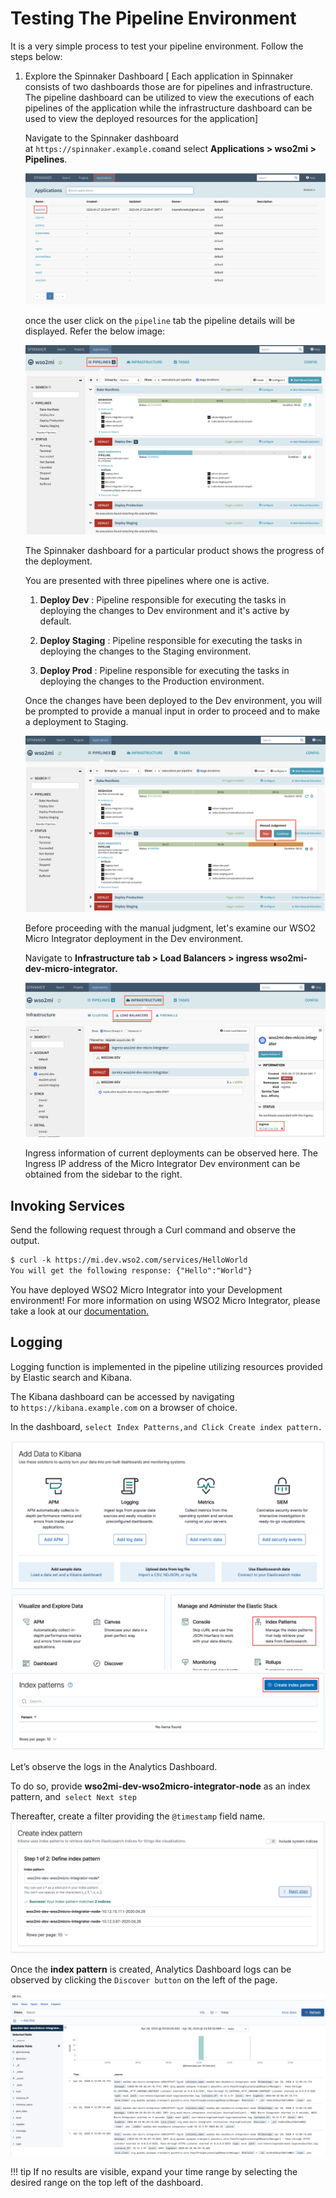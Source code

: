 # Testing The Pipeline Environment
It is a very simple process to test your pipeline environment. 
Follow the steps below:

1.  Explore the Spinnaker Dashboard [ Each application in Spinnaker consists of two dashboards those are for pipelines and infrastructure. 
The pipeline dashboard can be utilized to view the executions of each pipelines of the application while the infrastructure dashboard can be used to view the deployed resources for the application]
    
    Navigate to the Spinnaker dashboard
    at `https://spinnaker.example.com`and
    select **Applications > wso2mi > Pipelines**.
    
    [ ![Spinnaker-Dashboard](../../../assets/img/k8s_pipeline/testing_pipeline/testing-mi-2.png) ](../../../assets/img/k8s_pipeline/testing_pipeline/testing-mi-2.png)
    
    once the user click on the `pipeline` tab the pipeline details will be displayed. Refer the below image: 
    
    [ ![Pipeline-Page](../../../assets/img/k8s_pipeline/testing_pipeline/test-mi-3.png) ](../../../assets/img/k8s_pipeline/testing_pipeline/test-mi-3.png)
    
    The Spinnaker dashboard for a particular product shows the progress
    of the deployment.
    
    You are presented with three pipelines where one is active.
    
    1.  **Deploy Dev** : Pipeline responsible for executing the tasks in
        deploying the changes to Dev environment and it's active by
        default. 
    
    2.  **Deploy Staging** : Pipeline responsible for executing the tasks in
        deploying the changes to the Staging environment.
    
    3.  **Deploy Prod** : Pipeline responsible for executing the tasks in
        deploying the changes to the Production environment.
    
    Once the changes have been deployed to the Dev environment, you will
    be prompted to provide a manual input in order to proceed and to
    make a deployment to Staging.
    
    [ ![Manual-Input](../../../assets/img/k8s_pipeline/testing_pipeline/test-mi-4.png) ](../../../assets/img/k8s_pipeline/testing_pipeline/test-mi-4.png)
    
    Before proceeding with the manual judgment, let's examine our WSO2
    Micro Integrator deployment in the Dev environment.
    
    Navigate to **Infrastructure tab > Load Balancers > ingress
    wso2mi-dev-micro-integrator.**
    
    [ ![Infrastructure-Tab](../../../assets/img/k8s_pipeline/testing_pipeline/test-mi-5.png) ](../../../assets/img/k8s_pipeline/testing_pipeline/test-mi-5.png)
    
    Ingress information of current deployments can be observed here. The
    Ingress IP address of the Micro Integrator Dev environment can be
    obtained from the sidebar to the right.

## Invoking Services

Send the following request through a Curl command and observe the
output.

``` xml
$ curl -k https://mi.dev.wso2.com/services/HelloWorld  
You will get the following response: {"Hello":"World"}

```
You have deployed WSO2 Micro Integrator into your Development
environment! For more information on using WSO2 Micro Integrator, please take a look
at our [documentation.](../../../../overview/introduction/)

## Logging

Logging function is implemented in the pipeline utilizing resources
provided by Elastic search and Kibana.

The Kibana dashboard can be accessed by navigating
to `https://kibana.example.com` on a browser of choice.

In the dashboard, `select Index Patterns,and Click Create index
pattern.`

[ ![Dashboard](../../../assets/img/k8s_pipeline/testing_pipeline/test-mi-6.png)](../../../assets/img/k8s_pipeline/testing_pipeline/test-mi-6.png)
[ ![Dashboard](../../../assets/img/k8s_pipeline/testing_pipeline/test-mi-7.png)](../../../assets/img/k8s_pipeline/testing_pipeline/test-mi-7.png)
  

Let’s observe the logs in the Analytics Dashboard.

To do so, provide **wso2mi-dev-wso2micro-integrator-node** as an index
pattern, and` select Next step`

Thereafter, create a filter providing the `@timestamp` field name.
[![Index-Pattern](../../../assets/img/k8s_pipeline/testing_pipeline/test-mi-8.png)](../../../assets/img/k8s_pipeline/testing_pipeline/test-mi-8.png)

Once the **index pattern** is created, Analytics Dashboard logs can be
observed by clicking the `Discover button` on the left of the page.

[ ![Analytics-Dashboard-Logs](../../../assets/img/k8s_pipeline/testing_pipeline/test-mi-9.png)](../../../assets/img/k8s_pipeline/testing_pipeline/test-mi-9.png)

!!! tip
    If no results are visible, expand your time range by selecting the desired range on the top left of the dashboard.
